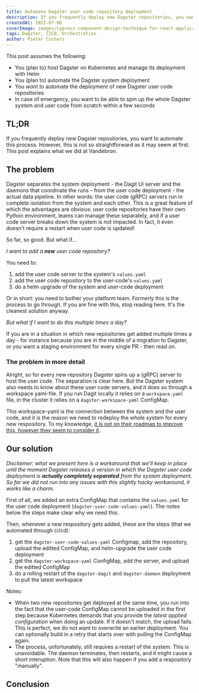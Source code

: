 ```yaml
---
title: Automate Dagster user code repository deployment
description: If you frequently deploy new Dagster repositories, you want to automate this process. However, this is not so straightforward as it may seem at first. This post explains what we did at Vandebron.
createdAt: 2022-07-08
coverImage: images/cypress-component-design-technique-for-react-applications.png
tags: Dagster, CICD, Orchestration
author: Pieter Custers
---
```


This post assumes the following:
* You (plan to) host Dagster on Kubernetes and manage its deployment with Helm
* You (plan to) automate the Dagster system deployment
* You _want to_ automate the deployment of new Dagster user code repositories
* In case of emergency, you want to be able to spin up the whole Dagster system and user code from scratch within a few seconds

## TL;DR

If you frequently deploy new Dagster repositories, you want to automate this process. However, this is not so straightforward as it may seem at first. This post explains what we did at Vandebron.

## The problem

Dagster separates the system deployment - the Dagit UI server and the daemons that coordinate the runs - from the user code deployment - the actual data pipeline. In other words: the user code (gRPC) servers run in complete isolation from the system and each other. This is a great feature of which the advantages are obvious: user code repositories have their own Python environment, teams can manage these separately, and if a user code server breaks down the system is not impacted. In fact, it even doesn't require a restart when user code is updated!

So far, so good. But what if... 

_I want to add a __new__ user code repository?_

You need to:

1. add the user code server to the system's `values.yaml`
2. add the user code repository to the user-code's `values.yaml`
3. do a helm upgrade of the system and user-code deployment

Or in short: you need to bother your platform team. Formerly this is the process to go through. If you are fine with this, stop reading here. It's the cleanest solution anyway.

_But what if I want to do this multiple times a day?_

If you are in a situation in which new repositories get added multiple times a day - for instance because you are in the middle of a migration to Dagster, or you want a staging environment for every single PR - then read on.

### The problem in more detail

Alright, so for every new repository Dagster spins up a (gRPC) server to host the user code. The separation is clear here. But the Dagster system also needs to know about these user code servers, and it does so through a workspace yaml-file. If you run Dagit locally it relies on a `workspace.yaml` file, in the cluster it relies on a `dagster-workspace-yaml` ConfigMap. 

This workspace-yaml is the connection between the system and the user code, and it is the reason we need to redeploy the whole system for every new respository. To my knowledge, [it is not on their roadmap to improve this, however they seem to consider it](https://github.com/dagster-io/dagster/discussions/3851).

## Our solution

_Disclaimer: what we present here is a workaround that we'll keep in place until the moment Dagster releases a version in which the Dagster user code deployment is **actually completely separated** from the system deployment. So far we did not run into any issues with this slightly hacky workaround, it works like a charm._

First of all, we added an extra ConfigMap that contains the `values.yaml` for the user code deployment (`dagster-user-code-values-yaml`). The notes below the steps make clear why we need this.

Then, whenever a new respository gets added, these are the steps (that we automated through ci/cd):
1. get the `dagster-user-code-values-yaml` Configmap, add the repository, upload the editted ConfigMap, and helm-upgrade the user code deployment
2. get the `dagster-workspace-yaml` ConfigMap, add the server, and upload the editted ConfigMap
3. do a rolling restart of the `dagster-dagit` and `dagster-daemon` deployment to pull the latest workspace

Notes:
* When two new repositories get deployed at the same time, you run into the fact that the user-code ConfigMap cannot be uploaded in the first step because Kubernetes demands that you provide the _latest applied configuration_ when doing an update. If it doesn't match, the upload fails. This is perfect, we do not want to overwrite an earlier deployment. You can optionally build in a retry that starts over with pulling the ConfigMap again.
* The process, unfortunately, still requires a restart of the system. This is unavoidable. The daemon terminates, then restarts, and it might cause a short interuption. Note that this will also happen if you add a respository "manually".

## Conclusion

